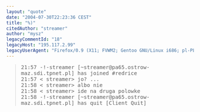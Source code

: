 ```yaml
---
layout: "quote"
date: "2004-07-30T22:23:36 CEST"
title: "%)"
citedAuthor: "streamer"
author: "mysz"
legacyCommentId: "18"
legacyHost: "195.117.2.99"
legacyUserAgent: "Firefox/0.9 (X11; FVWM2; Gentoo GNU/Linux i686; pl-PL) Gecko/20040614"
---
```



<blockquote><tt>21:57 -!-streamer [~streamer@pa65.ostrow-maz.sdi.tpnet.pl] has joined #redrice<br>
21:57 &lt; streamer&gt; jo? ...<br>
21:58 &lt; streamer&gt; albo nie<br>
21:58 &lt; streamer&gt; ide na druga polowke<br>
21:58 -!-streamer [~streamer@pa65.ostrow-maz.sdi.tpnet.pl] has quit [Client Quit] </tt></blockquote>
